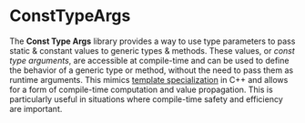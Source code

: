 # ConstTypeArgs

The **Const Type Args** library provides a way to use type parameters to pass static & constant values to generic types & methods. These values, or *const type arguments*, are accessible at compile-time and can be used to define the behavior of a generic type or method, without the need to pass them as runtime arguments. This mimics [template specialization](https://en.cppreference.com/w/cpp/language/template_specialization) in C++ and allows for a form of compile-time computation and value propagation. This is particularly useful in situations where compile-time safety and efficiency are important.



